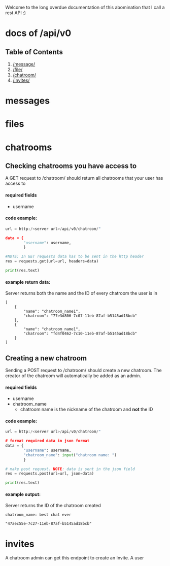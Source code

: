 Welcome to the long overdue documentation of this abomination that I call a rest API :)

docs of /api/v0
==============

## Table of Contents
1. [/message/](#messages)
2. [/file/](#files)
3. [/chatroom/](#chatrooms)
3. [/invites/](#invites)




messages
========



files
=====



chatrooms
=========
Checking chatrooms you have access to
-------------------------------------
A GET request to /chatroom/ should return all chatrooms that your user has access to

#### required fields
* username


#### code example:
```py
url = http:/<server url>/api/v0/chatroom/"

data = {
        "username": username,
        }

#NOTE: In GET requests data has to be sent in the http header
res = requests.get(url=url, headers=data)

print(res.text)
```



#### example return data:
Server returns both the name and the ID of every chatroom the user is in
```
[
    {
        "name": "chatroom_name1",
        "chatroom": "77e3d806-7c07-11eb-87af-b5145ad18bcb"
    },
    {
        "name": "chatroom_name1",
        "chatroom": "fd4f0462-7c10-11eb-87af-b5145ad18bcb"
    }
]
```


Creating a new chatroom
-----------------------
Sending a POST request to /chatroom/ should create a new chatroom. The creator of the chatroom will automatically be added as an admin.

#### required fields
* username
* chatroom_name
   - chatroom name is the nickname of the chatroom and **not** the ID


#### code example:
```py
url = http:/<server url>/api/v0/chatroom/"

# format required data in json format
data = {
        "username": username,
        "chatroom_name": input("chatroom name: ")
        }

# make post request. NOTE: data is sent in the json field 
res = requests.post(url=url, json=data)

print(res.text)
```

#### example output:
Server returns the ID of the chatroom created
```
chatroom_name: best chat ever

"47aec55e-7c27-11eb-87af-b5145ad18bcb"
```







invites
=======



A chatroom admin can get this endpoint to create an Invite. A user 

